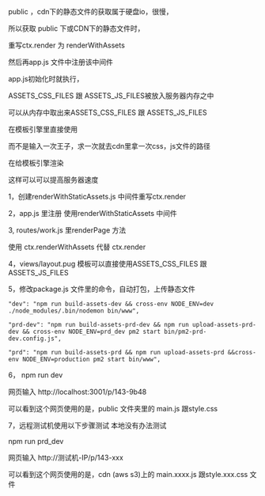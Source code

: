 public ，cdn下的静态文件的获取属于硬盘io，很慢，

所以获取 public 下或CDN下的静态文件时，

重写ctx.render 为 renderWithAssets

然后再app.js 文件中注册该中间件

app.js初始化时就执行，

ASSETS_CSS_FILES 跟 ASSETS_JS_FILES被放入服务器内存之中

可以从内存中取出来ASSETS_CSS_FILES 跟 ASSETS_JS_FILES 

在模板引擎里直接使用

而不是输入一次王子，求一次就去cdn里拿一次css，js文件的路径

在给模板引擎渲染

这样可以可以提高服务器速度


1，创建renderWithStaticAssets.js  中间件重写ctx.render

2，app.js 里注册 使用renderWithStaticAssets 中间件

3, routes/work.js 里renderPage 方法

   使用 ctx.renderWithAssets 代替 ctx.render

4，views/layout.pug 模板可以直接使用ASSETS_CSS_FILES 跟 ASSETS_JS_FILES


5，修改package.js 文件里的命令，自动打包，上传静态文件

    "dev": "npm run build-assets-dev && cross-env NODE_ENV=dev ./node_modules/.bin/nodemon bin/www",

    "prd-dev": "npm run build-assets-prd-dev && npm run upload-assets-prd-dev && cross-env NODE_ENV=prd_dev pm2 start bin/pm2-prd-dev.config.js",

    "prd": "npm run build-assets-prd && npm run upload-assets-prd &&cross-env NODE_ENV=production pm2 start bin/www",


6， npm run dev

   网页输入 http://localhost:3001/p/143-9b48

   可以看到这个网页使用的是，public 文件夹里的 main.js 跟style.css


7，远程测试机使用以下步骤测试
   本地没有办法测试

   npm run prd_dev

   网页输入 http://测试机-IP/p/143-xxx

   可以看到这个网页使用的是，cdn (aws s3)上的 main.xxxx.js 跟style.xxx.css 文件